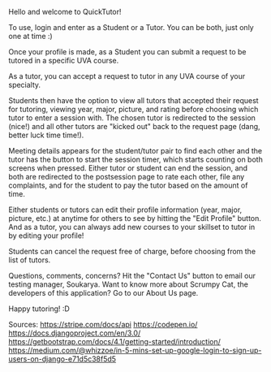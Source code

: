 Hello and welcome to QuickTutor!

To use, login and enter as a Student or a Tutor. You can be both, just only one at time :)

Once your profile is made, as a Student you can submit a request to be tutored in a specific UVA course.

As a tutor, you can accept a request to tutor in any UVA course of your specialty. 

Students then have the option to view all tutors that accepted their request for tutoring, viewing year, major, picture, and rating before choosing which tutor to enter a session with. The chosen tutor is redirected to the session (nice!) and all other tutors are "kicked out" back to the request page (dang, better luck time time!).

Meeting details appears for the student/tutor pair to find each other and the tutor has the button to start the session timer, which starts counting on both screens when pressed. Either tutor or student can end the session, and both are redirected to the postsession page to rate each other, file any complaints, and for the student to pay the tutor based on the amount of time.

Either students or tutors can edit their profile information (year, major, picture, etc.) at anytime for others to see by hitting the "Edit Profile" button. And as a tutor, you can always add new courses to your skillset to tutor in by editing your profile!

Students can cancel the request free of charge, before choosing from the list of tutors.

Questions, comments, concerns? Hit the "Contact Us" button to email our testing manager, Soukarya. Want to know more about Scrumpy Cat, the developers of this application? Go to our About Us page.

Happy tutoring! :D

Sources:
https://stripe.com/docs/api
https://codepen.io/
https://docs.djangoproject.com/en/3.0/
https://getbootstrap.com/docs/4.1/getting-started/introduction/
https://medium.com/@whizzoe/in-5-mins-set-up-google-login-to-sign-up-users-on-django-e71d5c38f5d5
